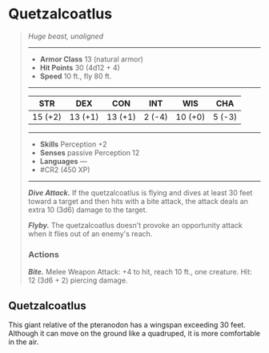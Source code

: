 # Quetzalcoatlus
>*Huge beast, unaligned*
>___
>- **Armor Class** 13 (natural armor)
>- **Hit Points** 30 (4d12 + 4)
>- **Speed** 10 ft., fly 80 ft.
>___
>|STR|DEX|CON|INT|WIS|CHA|
>|:---:|:---:|:---:|:---:|:---:|:---:|
>|15 (+2)|13 (+1)|13 (+1)|2 (-4)|10 (+0)|5 (-3)|
>___
>- **Skills** Perception +2
>- **Senses** passive Perception 12
>- **Languages** —
>- #CR2 (450 XP)
>___
>***Dive Attack.*** If the quetzalcoatlus is flying and dives at least 30 feet toward a target and then hits with a bite attack, the attack deals an extra 10 (3d6) damage to the target.  
>
>***Flyby.*** The quetzalcoatlus doesn't provoke an opportunity attack when it flies out of an enemy's reach.  
>
>### Actions
>***Bite.*** Melee Weapon Attack: +4 to hit, reach 10 ft., one creature. Hit: 12 (3d6 + 2) piercing damage.

## Quetzalcoatlus

This giant relative of the pteranodon has a wingspan exceeding 30 feet. Although it can move on the ground like a quadruped, it is more comfortable in the air.